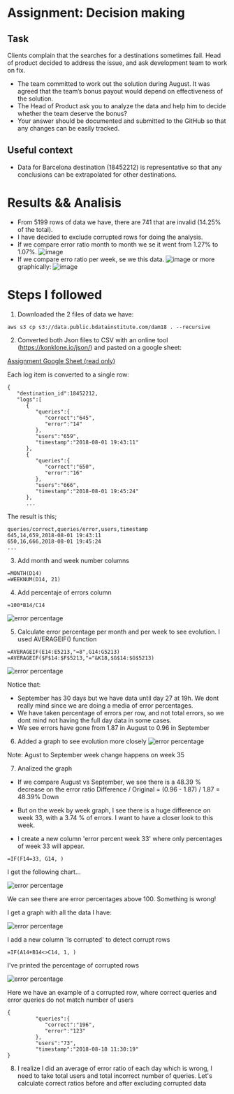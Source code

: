 # Assignment:  Decision making

## Task
Clients complain that the searches for a destinations sometimes fail. Head of product decided to address
the issue, and ask development team to work on fix.

* The team committed to work out the solution during August. It was agreed that the team’s bonus payout
would depend on effectiveness of the solution.
* The Head of Product ask you to analyze the data and help him to decide whether the team deserve
the bonus?
* Your answer should be documented and submitted to the GitHub so that any changes can be easily
tracked.

## Useful context
* Data for Barcelona destination (18452212) is representative so that any conclusions can be extrapolated
for other destinations.


# Results && Analisis


* From 5199 rows of data we have, there are 741 that are invalid (14.25% of the total).
* I have decided to exclude corrupted rows for doing the analysis.
* If we compare error ratio month to month we se it went from 1.27% to 1.07%.
![image](screenshoot_7.png)
* If we compare erro ratio per week, se we this data.
![image](screenshoot_8.png)
or more graphically:
![image](screenshoot_9.png)


# Steps I followed


1. Downloaded the 2 files of data we have:
```
aws s3 cp s3://data.public.bdatainstitute.com/dam18 . --recursive
```

2. Converted both Json files to CSV with an online tool (https://konklone.io/json/) and pasted on a google sheet:

[Assignment Google Sheet (read only)](https://docs.google.com/spreadsheets/d/10ACyW-WBeB19h12ZH0DQcL8VIuGCOu-6ouJH-il0DDQ/edit?usp=sharing "Assignment link")

Each log item is converted to a single row:
```
{  
   "destination_id":18452212,
   "logs":[  
      {  
         "queries":{  
            "correct":"645",
            "error":"14"
         },
         "users":"659",
         "timestamp":"2018-08-01 19:43:11"
      },
      {  
         "queries":{  
            "correct":"650",
            "error":"16"
         },
         "users":"666",
         "timestamp":"2018-08-01 19:45:24"
      },
      ...
```

The result is this;
```
queries/correct,queries/error,users,timestamp
645,14,659,2018-08-01 19:43:11
650,16,666,2018-08-01 19:45:24
...
```

3. Add month and week number columns
```
=MONTH(D14)
=WEEKNUM(D14, 21)
```

4. Add percentaje of errors column
```
=100*B14/C14
```

![error percentage](screenshoot_1.png)

5. Calculate error percentage per month and per week to see evolution. I used AVERAGEIF() function
```
=AVERAGEIF(E14:E5213,"=8",G14:G5213)
=AVERAGEIF($F$14:$F$5213,"="&K18,$G$14:$G$5213)
```
![error percentage](screenshoot_2.png)

Notice that:
* September has 30 days but we have data until day 27 at 19h. We dont really mind since we are doing a media of error percentages.
* We have taken percentage of errors per row, and not total errors, so we dont mind not having the full day data in some cases.
* We see errors have gone from 1.87 in August to 0.96 in September

6. Added a graph to see evolution more closely
![error percentage](screenshoot_3.png)

Note: Agust to September week change happens on week 35

7. Analized the graph

* If we compare August vs September, we see there is a 48.39 % decrease on the error ratio
 Difference / Original = (0.96 - 1.87) / 1.87 = 48.39% Down
 
* But on the week by week graph, I see there is a huge difference on week 33, with a 3.74 % of errors. I want to have a closer look to this week.
 
* I create a new column 'error percent week 33' where only percentages of week 33 will appear.
```
=IF(F14=33, G14, )
```
I get the following chart...

![error percentage](screenshoot_4.png)

We can see there are error percentages above 100. Something is wrong!

I get a graph with all the data I have:

![error percentage](screenshoot_5.png)

I add a new column  'Is corrupted' to detect corrupt rows
```
=IF(A14+B14<>C14, 1, )
```

I've printed the percentage of corrupted rows

![error percentage](screenshoot_6.png)

Here we have an example of a corrupted row, where correct queries and error queries do not match number of users
```
{  
         "queries":{  
            "correct":"196",
            "error":"123"
         },
         "users":"73",
         "timestamp":"2018-08-18 11:30:19"
}
```


8. I realize I did an average of error ratio of each day which is wrong, I need to take total users and total incorrect number of queries.
Let's calculate correct ratios  before and after excluding corrupted data
